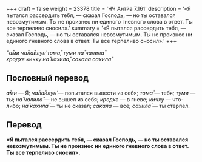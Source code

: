 +++
draft = false
weight = 23378
title = 'ЧЧ Антйа 7.161'
description = '«Я пытался рассердить тебя, — сказал Господь, — но ты оставался невозмутимым. Ты не произнес ни единого гневного слова в ответ. Ты все терпеливо сносил».'
summary = '«Я пытался рассердить тебя, — сказал Господь, — но ты оставался невозмутимым. Ты не произнес ни единого гневного слова в ответ. Ты все терпеливо сносил».'
+++

_“а̄ми ча̄ла̄илун̇ тома̄, туми на̄ чалила̄  
кродхе кичху на̄ кахила̄, сакала сахила̄_

## Пословный перевод

_а̄ми_ — Я; _ча̄ла̄илун̇_ — попытался вывести из себя; _тома̄_ — тебя; _туми_ — ты; _на̄_ _чалила̄_ — не вышел из себя; _кродхе_ — в гневе; _кичху_ — что-либо; _на̄_ _кахила̄_ — ты не сказал; _сакала_ — всё; _сахила̄_ — ты стерпел.

## Перевод

**«Я пытался рассердить тебя, — сказал Господь, — но ты оставался невозмутимым. Ты не произнес ни единого гневного слова в ответ. Ты все терпеливо сносил».**
